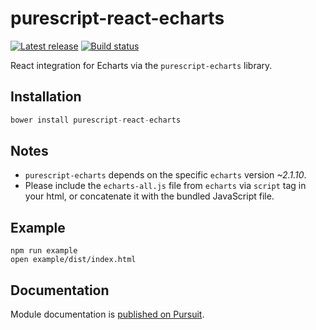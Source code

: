 # purescript-react-echarts

[![Latest release](http://img.shields.io/github/release/safareli/purescript-react-echarts.svg)](https://github.com/safareli/purescript-react-echarts/releases)
[![Build status](https://travis-ci.org/safareli/purescript-react-echarts.svg?branch=master)](https://travis-ci.org/safareli/purescript-react-echarts)

React integration for Echarts via the `purescript-echarts` library.

## Installation

``` purescript
bower install purescript-react-echarts
```

## Notes

- `purescript-echarts` depends on the specific `echarts` version _~2.1.10_.
- Please include the `echarts-all.js` file from `echarts` via `script` tag in your html, or concatenate it with the bundled JavaScript file.

## Example

```
npm run example
open example/dist/index.html
```

## Documentation

Module documentation is [published on Pursuit](http://pursuit.purescript.org/packages/purescript-react-echarts).
